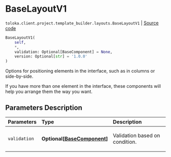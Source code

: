 # BaseLayoutV1
`toloka.client.project.template_builder.layouts.BaseLayoutV1` | [Source code](https://github.com/Toloka/toloka-kit/blob/v1.0.2/src/client/project/template_builder/layouts.py#L27)

```python
BaseLayoutV1(
    self,
    *,
    validation: Optional[BaseComponent] = None,
    version: Optional[str] = '1.0.0'
)
```

Options for positioning elements in the interface, such as in columns or side-by-side.


If you have more than one element in the interface, these components will help you arrange them the way you want.

## Parameters Description

| Parameters | Type | Description |
| :----------| :----| :-----------|
`validation`|**Optional\[[BaseComponent](toloka.client.project.template_builder.base.BaseComponent.md)\]**|<p>Validation based on condition.</p>

